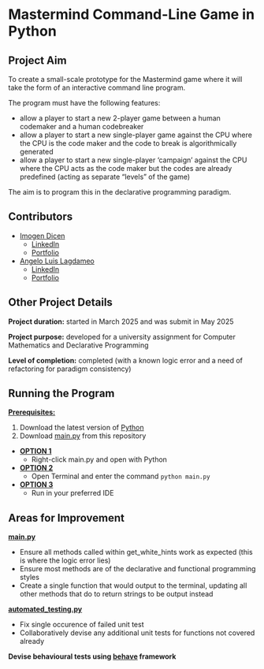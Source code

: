 # Mastermind Command-Line Game in Python 

## Project Aim
To create a small-scale prototype for the Mastermind game where it will take the form of an interactive command line program. 

The program must have the following features:
- allow a player to start a new 2-player game between a human codemaker and a human codebreaker
- allow a player to start a new single-player game against the CPU where the CPU is the code maker and
the code to break is algorithmically generated
- allow a player to start a new single-player ‘campaign’ against the CPU where the CPU acts as the code
maker but the codes are already predefined (acting as separate “levels” of the game)

The aim is to program this in the declarative programming paradigm.


## Contributors
- <ins>Imogen Dicen</ins>
  - [LinkedIn](https://www.linkedin.com/in/imogen-dicen/)
  - [Portfolio](https://reminiscent-flannel-fe7.notion.site/my-projects-0cd061a938b0467d98cb56019a970f6d?pvs=4)
- <ins>Angelo Luis Lagdameo</ins>
  - [LinkedIn](https://www.linkedin.com/in/angelo-luis-lagdameo)
  - [Portfolio](https://ninjangelo.github.io/)


## Other Project Details
<b>Project duration:</b> started in March 2025 and was submit in May 2025

<b>Project purpose:</b> developed for a university assignment for Computer Mathematics and Declarative Programming

<b>Level of completion:</b> completed (with a known logic error and a need of refactoring for paradigm consistency)


## Running the Program
<ins>__Prerequisites:__</ins>
1. Download the latest version of [Python](https://www.python.org/downloads/)
2. Download [main.py](https://github.com/mars-rei/mastermind/blob/main/main.py) from this repository

- <ins>__OPTION 1__</ins>
  - Right-click main.py and open with Python
- <ins>__OPTION 2__</ins>
  - Open Terminal and enter the command ```python main.py```
- <ins>__OPTION 3__</ins>
  - Run in your preferred IDE


## Areas for Improvement 
__[main.py](https://github.com/mars-rei/mastermind/blob/main/main.py)__
- Ensure all methods called within get_white_hints work as expected (this is where the logic error lies)
- Ensure most methods are of the declarative and functional programming styles
- Create a single function that would output to the terminal, updating all other methods that do to return strings to be output instead

__[automated_testing.py](https://github.com/mars-rei/mastermind/blob/main/automated_testing.py)__
- Fix single occurence of failed unit test
- Collaboratively devise any additional unit tests for functions not covered already

__Devise behavioural tests using [behave](https://behave.readthedocs.io/en/latest/) framework__

